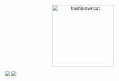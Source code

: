 <div align="center">
  <img width="200" alt="hashbrowncat" src="https://github.com/user-attachments/assets/85ee22d3-90b7-4b59-b5d9-7722a0953641" />
</div>


![](https://komarev.com/ghpvc/?username=ryanziyue&style=pixel)
![](https://hit.yhype.me/github/profile?account_id=55860775)
<!--
**nuggetbucket54/nuggetbucket54** is a ✨ _special_ ✨ repository because its `README.md` (this file) appears on your GitHub profile.

Here are some ideas to get you started:

- 🔭 I’m currently working on ...
- 🌱 I’m currently learning ...
- 👯 I’m looking to collaborate on ...
- 🤔 I’m looking for help with ...
- 💬 Ask me about ...
- 📫 How to reach me: ...
- 😄 Pronouns: ...
- ⚡ Fun fact: ...
-->
